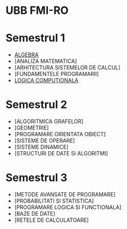 # UBB FMI-RO
# Semestrul 1
- [ALGEBRA](https://github.com/Razvanix445/ALGEBRA)
- [ANALIZA MATEMATICA]
- [ARHITECTURA SISTEMELOR DE CALCUL]
- [FUNDAMENTELE PROGRAMARII]
- [LOGICA COMPUTIONALA](https://github.com/Razvanix445/LC)

# Semestrul 2
- [ALGORITMICA GRAFELOR]
- [GEOMETRIE]
- [PROGRAMARE ORIENTATA OBIECT]
- [SISTEME DE OPERARE]
- [SISTEME DINAMICE]
- [STRUCTURI DE DATE SI ALGORITMI]

# Semestrul 3
- [METODE AVANSATE DE PROGRAMARE]
- [PROBABILITATI SI STATISTICA]
- [PROGRAMARE LOGICA SI FUNCTIONALA]
- [BAZE DE DATE]
- [RETELE DE CALCULATOARE]
